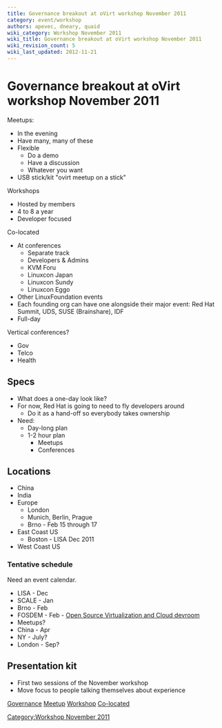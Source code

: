 ```yaml
---
title: Governance breakout at oVirt workshop November 2011
category: event/workshop
authors: apevec, dneary, quaid
wiki_category: Workshop November 2011
wiki_title: Governance breakout at oVirt workshop November 2011
wiki_revision_count: 5
wiki_last_updated: 2012-11-21
---
```


# Governance breakout at oVirt workshop November 2011

Meetups:

*   In the evening
*   Have many, many of these
*   Flexible
    -   Do a demo
    -   Have a discussion
    -   Whatever you want
*   USB stick/kit "ovirt meetup on a stick"

Workshops

*   Hosted by members
*   4 to 8 a year
*   Developer focused

Co-located

*   At conferences
    -   Separate track
    -   Developers & Admins
    -   KVM Foru
    -   Linuxcon Japan
    -   Linuxcon Sundy
    -   Linuxcon Eggo
*   Other LinuxFoundation events
*   Each founding org can have one alongside their major event: Red Hat Summit, UDS, SUSE (Brainshare), IDF
*   Full-day

Vertical conferences?

*   Gov
*   Telco
*   Health

## Specs

*   What does a one-day look like?
*   For now, Red Hat is going to need to fly developers around
    -   Do it as a hand-off so everybody takes ownership
*   Need:
    -   Day-long plan
    -   1-2 hour plan
        -   Meetups
        -   Conferences

## Locations

*   China
*   India
*   Europe
    -   London
    -   Munich, Berlin, Prague
    -   Brno - Feb 15 through 17
*   East Coast US
    -   Boston - LISA Dec 2011
*   West Coast US

### Tentative schedule

Need an event calendar.

*   LISA - Dec
*   SCALE - Jan
*   Brno - Feb
*   FOSDEM - Feb - [Open Source Virtualization and Cloud devroom](http://fosdem.org/2012/devrooms_for_2012)
*   Meetups?
*   China - Apr
*   NY - July?
*   London - Sep?

## Presentation kit

*   First two sessions of the November workshop
*   Move focus to people talking themselves about experience

[Governance](/community/about/governance/) [Meetup](Meetup) [Workshop](Workshop) [Co-located](Co-located)

[Category:Workshop November 2011](/community/events/archives/workshop/workshop-november-2011/)
